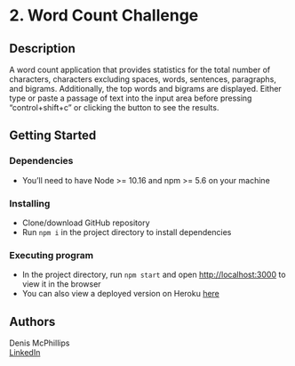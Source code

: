 # 2. Word Count Challenge

## Description

A word count application that provides statistics for the total number of characters, characters excluding spaces, words, sentences, paragraphs, and bigrams. Additionally, the top words and bigrams are displayed. Either type or paste a passage of text into the input area before pressing “control+shift+c” or clicking the button to see the results.

## Getting Started

### Dependencies

- You’ll need to have Node >= 10.16 and npm >= 5.6 on your machine

### Installing

- Clone/download GitHub repository
- Run `npm i` in the project directory to install dependencies

### Executing program

- In the project directory, run `npm start` and open [http://localhost:3000](http://localhost:3000) to view it in the browser
- You can also view a deployed version on Heroku [here](https://word-count-challenge.herokuapp.com/)

## Authors

Denis McPhillips  
[LinkedIn](https://www.linkedin.com/in/denismcphillips/)
